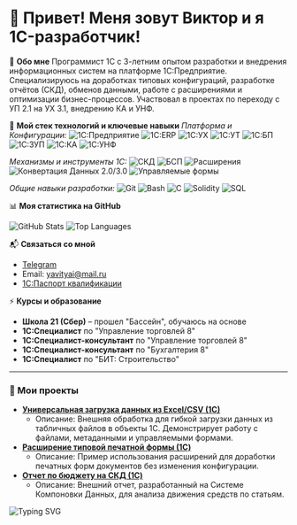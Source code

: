 # 👋 Привет! Меня зовут Виктор и я 1C-разработчик!

🌟 **Обо мне**
Программист 1С с 3-летним опытом разработки и внедрения информационных систем на платформе 1С:Предприятие. Специализируюсь на доработках типовых конфигураций, разработке отчётов (СКД), обменов данными, работе с расширениями и оптимизации бизнес-процессов. Участвовал в проектах по переходу с УП 2.1 на УХ 3.1, внедрению КА и УНФ.

🔧 **Мой стек технологий и ключевые навыки**
_Платформа и Конфигурации:_
![1C:Предприятие](https://img.shields.io/badge/1C%3A%D0%9F%D1%80%D0%B5%D0%B4%D0%BF%D1%80%D0%B8%D1%8F%D1%82%D0%B8%D0%B5%208.3-red?style=flat&logoColor=white)
![1C:ERP](https://img.shields.io/badge/1C%3AERP-blue?style=flat&logoColor=white)
![1C:УХ](https://img.shields.io/badge/1C%3A%D0%A3%D0%A5-blue?style=flat&logoColor=white)
![1C:УТ](https://img.shields.io/badge/1C%3A%D0%A3%D0%A2-blue?style=flat&logoColor=white)
![1C:БП](https://img.shields.io/badge/1C%3A%D0%91%D0%9F-blue?style=flat&logoColor=white)
![1C:ЗУП](https://img.shields.io/badge/1C%3A%D0%97%D0%A3%D0%9F-blue?style=flat&logoColor=white)
![1C:КА](https://img.shields.io/badge/1C%3A%D0%9A%D0%90-blue?style=flat&logoColor=white)
![1C:УНФ](https://img.shields.io/badge/1C%3A%D0%A3%D0%9D%D0%A4-blue?style=flat&logoColor=white)

_Механизмы и инструменты 1С:_
![СКД](https://img.shields.io/badge/СКД-1C%20Platform-orange?style=flat&logoColor=white)
![БСП](https://img.shields.io/badge/БСП-1C%20Platform-orange?style=flat&logoColor=white)
![Расширения](https://img.shields.io/badge/%D0%A0%D0%B0%D1%81%D1%88%D0%B8%D1%80%D0%B5%D0%BD%D0%B8%D1%8F-1C%20Platform-orange?style=flat&logoColor=white)
![Конвертация Данных 2.0/3.0](https://img.shields.io/badge/%D0%9A%D0%94%202.0%2F3.0-1C%20Platform-orange?style=flat&logoColor=white)
![Управляемые формы](https://img.shields.io/badge/%D0%A3%D0%BF%D1%80%D0%B0%D0%B2%D0%BB%D1%8F%D0%B5%D0%BC%D1%8B%D0%B5%20%D1%84%D0%BE%D1%80%D0%BC%D1%8B-1C%20Platform-orange?style=flat&logoColor=white)

_Общие навыки разработки:_
![Git](https://img.shields.io/badge/-Git-F05032?style=flat&logo=git&logoColor=white)
![Bash](https://img.shields.io/badge/-Bash-4EAA25?style=flat&logo=gnubash&logoColor=white)
![C](https://img.shields.io/badge/-C-A8B9CC?style=flat&logo=c&logoColor=white)
![Solidity](https://img.shields.io/badge/-Solidity-363636?style=flat&logo=solidity&logoColor=white)
![SQL](https://img.shields.io/badge/-SQL-4479A1?style=flat&logo=postgresql&logoColor=white)

📊 **Моя статистика на GitHub**

![GitHub Stats](https://github-readme-stats.vercel.app/api?username=yavityai&show_icons=true&theme=vue)
![Top Languages](https://github-readme-stats.vercel.app/api/top-langs/?username=yavityai&layout=compact&theme=vue)

📬 **Связаться со мной**
- [Telegram](https://t.me/yavityai)
- Email: yavityai@mail.ru
- [1C:Паспорт квалификации](https://uc1.1c.ru/account/summary/?token=0a35f24d506ab6e0952e21f1082da784)

⚡ **Курсы и образование**
- **Школа 21 (Сбер)** – прошел "Бассейн", обучаюсь на основе
- **1С:Специалист** по "Управление торговлей 8"
- **1С:Специалист-консультант** по "Управление торговлей 8"
- **1С:Специалист-консультант** по "Бухгалтерия 8"
- **1С:Специалист** по "БИТ: Строительство"

---

### 🚀 Мои проекты
*   [**Универсальная загрузка данных из Excel/CSV (1C)**](https://github.com/YOUR_GITHUB_USERNAME/Universal1CDataLoader)
    *   Описание: Внешняя обработка для гибкой загрузки данных из табличных файлов в объекты 1С. Демонстрирует работу с файлами, метаданными и управляемыми формами.
*   [**Расширение типовой печатной формы (1C)**](https://github.com/YOUR_GITHUB_USERNAME/1CPrintFormExtension)
    *   Описание: Пример использования расширений для доработки печатных форм документов без изменения конфигурации.
*   [**Отчет по бюджету на СКД (1C)**](https://github.com/YOUR_GITHUB_USERNAME/1CBudgetReportSKD)
    *   Описание: Внешний отчет, разработанный на Системе Компоновки Данных, для анализа движения средств по статьям.

![Typing SVG](https://readme-typing-svg.herokuapp.com?font=Fira+Code&size=18&color=336791&lines=1C-разработчик;Разработка+и+внедрение;Доработка+конфигураций;Анализ+и+оптимизация;СКД%2C+БСП%2C+Расширения;Командная+разработка)
